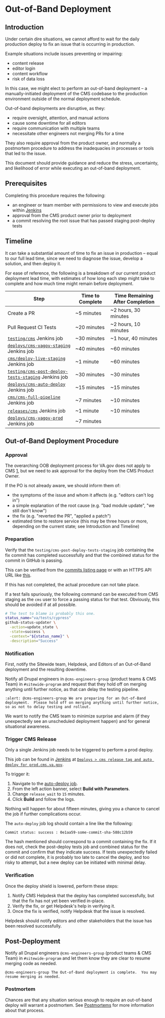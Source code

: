 # Out-of-Band Deployment

## Introduction

Under certain dire situations, we cannot afford to wait for the daily production deploy to fix an issue that is occurring in production.

Example situations include issues preventing or impairing:

- content release
- editor login
- content workflow
- risk of data loss

In this case, we might elect to perform an out-of-band deployment – a manually-initiated deployment of the CMS codebase to the production environment outside of the normal deployment schedule.

Out-of-band deployments are disruptive, as they:

- require oversight, attention, and manual actions
- cause some downtime for all editors
- require communication with multiple teams
- necessitate other engineers not merging PRs for a time

They also require approval from the product owner, and normally a postmortem procedure to address the inadequacies in processes or tools that led to the issue.

This document should provide guidance and reduce the stress, uncertainty, and likelihood of error while executing an out-of-band deployment.

## Prerequisites

Completing this procedure requires the following:

- an engineer or team member with permissions to view and execute jobs within [Jenkins](https://jenkins.vfs.va.gov)
- approval from the CMS product owner prior to deployment
- a commit resolving the root issue that has passed staging post-deploy tests

## Timeline

It can take a substantial amount of time to fix an issue in production – equal to our full lead time, since we need to diagnose the issue, develop a solution, and then deploy it.

For ease of reference, the following is a breakdown of our current product deployment lead time, with  estimates of how long each step might take to complete and how much time might remain before deployment.

| Step | Time to Complete | Time Remaining After Completion |
| ---- | ---------------- | ------------------------------- |
| Create a PR | ~5 minutes | ~2 hours, 30 minutes |
| Pull Request CI Tests | ~20 minutes | ~2 hours, 10 minutes |
| [`testing/cms`](http://jenkins.vfs.va.gov/job/testing/job/cms/) Jenkins job | ~30 minutes | ~1 hour, 40 minutes |
| [`deploys/cms-vagov-staging`](http://jenkins.vfs.va.gov/job/deploys/job/cms-vagov-staging/) Jenkins job | ~40 minutes | ~60 minutes |
| [`cms/deploy-live-staging`](http://jenkins.vfs.va.gov/job/cms/job/deploy-live-staging/) Jenkins job | ~1 minute | ~60 minutes |
| [`testing/cms-post-deploy-tests-staging`](http://jenkins.vfs.va.gov/job/testing/job/cms-post-deploy-tests-staging/) Jenkins job | ~30 minutes | ~30 minutes |
| [`deploys/cms-auto-deploy`](http://jenkins.vfs.va.gov/job/deploys/job/cms-auto-deploy/) Jenkins job | ~15 minutes | ~15 minutes |
| [`cms/cms-full-pipeline`](http://jenkins.vfs.va.gov/job/cms/job/cms-full-pipeline/) Jenkins job | ~7 minutes | ~10 minutes |
| [`releases/cms`](http://jenkins.vfs.va.gov/job/releases/job/cms/) Jenkins job | ~1 minute | ~10 minutes |
| [`deploys/cms-vagov-prod`](http://jenkins.vfs.va.gov/job/deploys/job/cms-vagov-prod/) Jenkins job | ~7 minutes | |

## Out-of-Band Deployment Procedure

### Approval

The overarching OOB deployment process for VA.gov does not apply to CMS [1](https://dsva.slack.com/archives/CT4GZBM8F/p1652819017525619), but we need to ask approval for the deploy from the CMS Product Owner.

If the PO is not already aware, we should inform them of:

- the symptoms of the issue and whom it affects (e.g. "editors can't log in")
- a simple explanation of the root cause (e.g. "bad module update", "we still don't know")
- the fix (e.g. "reverted the PR", "applied a patch")
- estimated time to restore service (this may be three hours or more, depending on the current state; see Introduction and Timeline)

### Preparation

Verify that the `testing/cms-post-deploy-tests-staging` job containing the fix commit has completed successfully and that the combined status for the commit in GitHub is passing.

This can be verified from the [commits listing page](https://github.com/department-of-veterans-affairs/va.gov-cms/commits/main) or with an HTTPS API URL like [this](https://api.github.com/repos/department-of-veterans-affairs/va.gov-cms/commits/bbb7e0e809e17766a5df478c95fb1266d1a654b1/status).

If this has not completed, the actual procedure can not take place.

If a test fails spuriously, the following command can be executed from CMS staging as the `cms` user to force a passing status for that test. Obviously, this should be avoided if at all possible.

```bash
# The test to blame is probably this one.
status_name="va/tests/cypress"
github-status-updater \
  -action=update_state \
  -state=success \
  -context="${status_name}" \
  -description="Success"
```

### Notification

First, notify the Sitewide team, Helpdesk, and Editors of an Out-of-Band deployment and the resulting downtime.

Notify all Drupal engineers in `@cms-engineers-group`  (product teams & CMS Team) in `#sitewide-program` and request that they hold off on merging anything until further notice, as that can delay the testing pipeline.

```slack
:alert: @cms-engineers-group We are preparing for an Out-of-Band deployment.  Please hold off on merging anything until further notice, so as not to delay testing and rollout.
```

We want to notify the CMS team to minimize surprise and alarm (if they unexpectedly see an unscheduled deployment happen) and for general situational awareness.

### Trigger CMS Release

Only a single Jenkins job needs to be triggered to perform a prod deploy.

This job can be found in [Jenkins](jenkins.vfs.va.gov) at [`Deploys > cms release tag and auto deploy for prod.cms.va.gov`](http://jenkins.vfs.va.gov/job/deploys/job/cms-auto-deploy/).

To trigger it:

1. Navigate to the [auto-deploy job](http://jenkins.vfs.va.gov/job/deploys/job/cms-auto-deploy/).
2. From the left action banner, select **Build with Parameters**.
3. Change `release_wait` to `15` minutes.
4. Click **Build** and follow the logs.

Nothing will happen for about fifteen minutes, giving you a chance to cancel the job if further complications occur.

The `auto-deploy` job log should contain a line like the following:

```
Commit status: success : 0e1aa59-some-commit-sha-588c12b59
```

The hash mentioned should correspond to a commit containing the fix. If it does not, check the post-deploy tests job and combined status for the commit and confirm that they indicate success. If tests unexpectedly failed or did not complete, it is probably too late to cancel the deploy, and too risky to attempt, but a new deploy can be initiated with minimal delay.

### Verification

Once the deploy shield is lowered, perform these steps:

1. Notify CMS Helpdesk that the deploy has completed successfully, but that the fix has not yet been verified in-place.
2. Verify the fix, or get Helpdesk's help in verifying it.
3. Once the fix is verified, notify Helpdesk that the issue is resolved.

Helpdesk should notify editors and other stakeholders that the issue has been resolved successfully.

## Post-Deployment
Notify all Drupal engineers `@cms-engineers-group`  (product teams & CMS Team) in `#sitewide-program` and let them know they are clear to resume merging code as needed.

```slack
@cms-engineers-group The Out-of-Band deployment is complete.  You may resume merging as needed.
```

### Postmortem

Chances are that any situation serious enough to require an out-of-band deploy will warrant a postmortem. See [Postmortems](../postmortems.md) for more information about that process.

